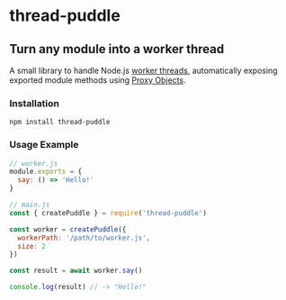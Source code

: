 # thread-puddle
## Turn any module into a worker thread

A small library to handle Node.js [worker threads](https://nodejs.org/dist/latest-v13.x/docs/api/worker_threads.html), automatically exposing exported module methods using [Proxy Objects](https://developer.mozilla.org/en-US/docs/Web/JavaScript/Reference/Global_Objects/Proxy).

### Installation
```
npm install thread-puddle
```

### Usage Example

```js
// worker.js
module.exports = {
  say: () => 'Hello!'
}
```

```js
// main.js
const { createPuddle } = require('thread-puddle')

const worker = createPuddle({
  workerPath: '/path/to/worker.js',
  size: 2
})

const result = await worker.say()

console.log(result) // -> "Hello!"
```
